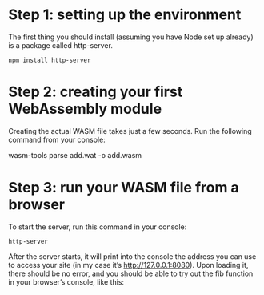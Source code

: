 # Step 1: setting up the environment

The first thing you should install (assuming you have Node set up already) is a package called http-server.

`npm install http-server`

# Step 2: creating your first WebAssembly module

Creating the actual WASM file takes just a few seconds. Run the following command from your console:

wasm-tools parse add.wat -o add.wasm

# Step 3: run your WASM file from a browser

To start the server, run this command in your console:

`http-server`

After the server starts, it will print into the console the address you can use to access your site (in my case it’s http://127.0.0.1:8080). Upon loading it, there should be no error, and you should be able to try out the fib function in your browser’s console, like this:

